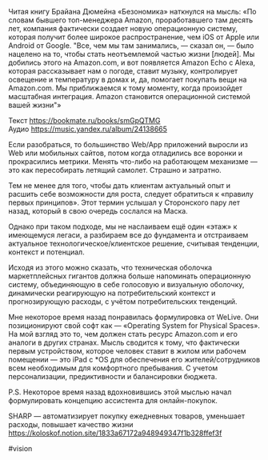 
Читая книгу Брайана Дюмейна «Безономика» наткнулся на мысль:
«По словам бывшего топ-менеджера Amazon, проработавшего там десять лет, компания фактически создает новую операционную систему, которая получит более широкое распространение, чем iOS от Apple или Android от Google. "Все, чем мы там занимались, — сказал он, — было нацелено на то, чтобы стать неотъемлемой частью жизни [людей]. Мы добились этого на Amazon.com, и вот появляется Amazon Echo с Alexa, которая рассказывает нам о погоде, ставит музыку, контролирует освещение и температуру в домах и, да, помогает покупать вещи на Amazon.com. Мы приближаемся к тому моменту, когда произойдет масштабная интеграция. Amazon становится операционной системой вашей жизни"»

Текст https://bookmate.ru/books/smGpQTMG
Аудио https://music.yandex.ru/album/24138665

Если разобраться, то большинство Web/App приложений выросли из Web или мобильных сайтов, потом когда отладились все воронки и прокрасились метрики. Менять что-либо на работающем механизме — это как пересобирать летящий самолет. Страшно и затратно.

Тем не менее для того, чтобы дать клиентам актуальный опыт и расшить себе возможности для роста, следует обратиться к «правилу первых принципов». Этот термин услышал у Сторонского пару лет назад, который в свою очередь сослался на Маска.

Однако при таком подходе, мы не наслаиваем ещё один «этаж» к имеющемуся легаси, а разбираем все до фундамента и отстраиваем актуальное технологическое/клиентское решение, считывая тенденции, контекст и потенциал.

Исходя из этого можно сказать, что техническая оболочка маркетплейсных гигантов должна больше напоминать операционную систему, объединяющую в себе голосовую и визуальную оболочку, динамически реагирующую на потребительский контекст и прогнозирующую расходы, с учётом потребительских тенденций.

Мне некоторое время назад понравилась формулировка от WeLive. Они позиционируют свой софт как — «Operating System for Physical Spaces». На мой взгляд это то, чем должен стать ресурс Amazon.com и его аналоги в других странах. Мысль сводится к тому, что фактически первым устройством, которое человек ставит в жилом или рабочем помещении — это iPad с *OS для обеспечения его жителей/сотрудников всем необходимым для комфортного пребывания. С учетом персонализации, предиктивности и балансировки бюджета.

P.S.
Некоторое время назад вдохновившись этой мыслью начал формулировать концепцию ассистента для онлайн-покупок.

SHARP — автоматизирует покупку ежедневных товаров, уменьшает расходы, повышает качество жизни https://koloskof.notion.site/1833a67172a948949347f1b328ffef3f

#vision 
